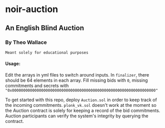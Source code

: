 # noir-auction
## An English Blind Auction
### By Theo Wallace


	Meant solely for educational purposes

#### Usage: 

Edit the arrays in yml files to switch around inputs.  In `finalizer`, there should be 64 elements in each array.  Fill missing bids with `0`, missing commitments and secrets with `"0x0000000000000000000000000000000000000000000000000000000000000000"`

To get started with this repo, deploy `Auction.sol` in order to keep track of the incoming commitments.  `plonk_vk.sol` doesn't work at the moment so the Auction contract is solely for keeping a record of the bid commitments.  Auction participants can verify the system's integrity by querying the contract.
